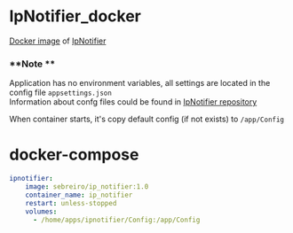 IpNotifier_docker
==
[Docker image](https://hub.docker.com/r/sebreiro/ip_notifier) of [IpNotifier](https://github.com/Sebreiro/IpNotifier)

### **Note **
Application has no environment variables, all settings are located in the config file `appsettings.json`  
Information about confg files could be found in [IpNotifier repository](https://github.com/Sebreiro/IpNotifier#config)

When container starts, it's copy default config (if not exists) to `/app/Config`

# docker-compose
```yml
ipnotifier:
    image: sebreiro/ip_notifier:1.0
    container_name: ip_notifier
    restart: unless-stopped
    volumes:
      - /home/apps/ipnotifier/Config:/app/Config
```

